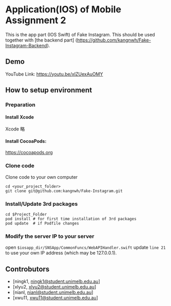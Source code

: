 # Application(IOS) of Mobile Assignment 2

This is the app part (IOS Swift) of Fake Instagram. This should be used together with [the backend part] (https://github.com/kangnwh/Fake-Instagram-Backend).



## Demo

YouTube Link: https://youtu.be/xIZUexAuOMY




## How to setup environment

### Preparation

#### Install Xcode 
Xcode 略



#### Install CocoaPods:

https://cocoapods.org



### Clone code

Clone code to your own computer
```shell
cd <your_project_folder>
git clone git@github.com:kangnwh/Fake-Instagram.git
```

### Install/Update 3rd packages
```shell
cd $Project_Folder
pod install # for first time installation of 3rd packages
pod update  # if Podfile changes

```



### Modify the server IP to your server

open `$iosapp_dir/SNSApp/CommonFuncs/WebAPIHandler.swift` update `line 21` to use your own IP address (which may be 127.0.0.1).



## Controbutors

- [ningk1, ningk1@student.unimelb.edu.au]
- [xlyu2, xlyu2@student.unimelb.edu.au]
- [nianl, nianl@student.unimelb.edu.au]
- [xwu11, xwu11@student.unimelb.edu.au] 

